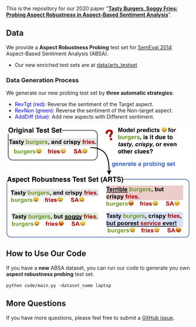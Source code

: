 
This is the repository for our 2020 paper 
"[**Tasty Burgers, Soggy Fries: Probing Aspect Robustness in Aspect-Based Sentiment Analysis**](http://zhijing-jin.com/files/papers/absa2020.pdf)".

## Data
We provide a **Aspect Robustness Probing** test set for [SemEval 2014](http://alt.qcri.org/semeval2014/task4/) Aspect-Based Sentiment Analysis (ABSA).
- Our new enriched test sets are at [data/arts_testset](data/arts_testset/)

### Data Generation Process

We generate our new probing test set by **three automatic strategies**: 
- <span style="color:blue">RevTgt (red)</span>: Reverse the sentiment of the Target aspect.
- <span style="color:blue">RevNon (green)</span>: Reverse the sentiment of the Non-target aspect.
- <span style="color:blue">AddDiff (blue)</span>: Add new aspects with Different sentiment.


<img src="data/img/overview.png" alt="drawing" width="600" style="display: block;
  margin-left: auto;
  margin-right: auto; "/>

## How to Use Our Code
If you have a **new** ABSA dataset, you can run our code to generate you own **aspect robustness probing** test set.
```
python code/main.py -dataset_name laptop
``` 

## More Questions
If you have more questions, please feel free to submit a [GitHub issue](https://github.com/zhijing-jin/ARTS_testset/issues).


 
